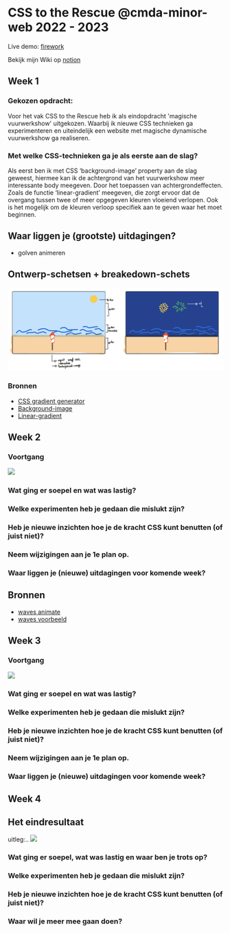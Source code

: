 # CSS to the Rescue @cmda-minor-web 2022 - 2023

Live demo: [firework](https://hoa0.github.io/css-to-the-rescue-2223/firework/index.html)

Bekijk mijn Wiki op [notion](https://special-sprite-fab.notion.site/Css-to-the-rescue-Wiki-6ccdc58539af4b65bc33ac9bca37684e)

## Week 1

### Gekozen opdracht:

Voor het vak CSS to the Rescue heb ik als eindopdracht 'magische vuurwerkshow' uitgekozen. Waarbij ik nieuwe CSS technieken ga experimenteren en uiteindelijk een website met magische dynamische vuurwerkshow ga realiseren.

### Met welke CSS-technieken ga je als eerste aan de slag?

Als eerst ben ik met CSS ‘background-image’ property aan de slag geweest, hiermee kan ik de achtergrond van het vuurwerkshow meer interessante body meegeven. Door het toepassen van achtergrondeffecten. Zoals de functie ‘linear-gradient’ meegeven, die zorgt ervoor dat de overgang tussen twee of meer opgegeven kleuren vloeiend verlopen. Ook is het mogelijk om de kleuren verloop specifiek aan te geven waar het moet beginnen.

## Waar liggen je (grootste) uitdagingen?

- golven animeren

## Ontwerp-schetsen + breakedown-schets

<img src="https://github.com/Hoa0/css-to-the-rescue-2223/blob/main/firework/imgWiki/schets-week1-css.png" width="600">

### Bronnen

- [CSS gradient generator](https://mycolor.space/gradient)
- [Background-image](https://developer.mozilla.org/en-US/docs/Web/CSS/background-image)
- [Linear-gradient](https://developer.mozilla.org/en-US/docs/Web/CSS/gradient/linear-gradient)

## Week 2

### Voortgang

<img src="#" width="200">

### Wat ging er soepel en wat was lastig?

### Welke experimenten heb je gedaan die mislukt zijn?

### Heb je nieuwe inzichten hoe je de kracht CSS kunt benutten (of juist niet)?

### Neem wijzigingen aan je 1e plan op.

### Waar liggen je (nieuwe) uitdagingen voor komende week?

## Bronnen

- [waves animate](https://dev.to/patilganesh1010/a-complete-guide-to-waves-bmb)
- [waves voorbeeld](https://codepen.io/Prachl/pen/XLveVd)

## Week 3

### Voortgang

<img src="#" width="200">

### Wat ging er soepel en wat was lastig?

### Welke experimenten heb je gedaan die mislukt zijn?

### Heb je nieuwe inzichten hoe je de kracht CSS kunt benutten (of juist niet)?

### Neem wijzigingen aan je 1e plan op.

### Waar liggen je (nieuwe) uitdagingen voor komende week?

## Week 4

## Het eindresultaat

uitleg:..
<img src="#" width="200">

### Wat ging er soepel, wat was lastig en waar ben je trots op?

### Welke experimenten heb je gedaan die mislukt zijn?

### Heb je nieuwe inzichten hoe je de kracht CSS kunt benutten (of juist niet)?

### Waar wil je meer mee gaan doen?
